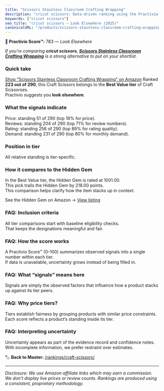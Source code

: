 ```yaml
---
title: "Scissors Stainless Classroom Crafting Wrapping"
description: "cricut scissors: Data-driven ranking using the Practivio Score™. Positioned by quality, value, demand, findability, momentum."
keywords: ["cricut scissors"]
seo_title: "cricut scissors — Look Elsewhere (2025)"
canonicalURL: "/products/scissors-stainless-classroom-crafting-wrapping-B0CSWL2Z74/"
---
```


**🚫 Practivio Score™:** 783 — _Look Elsewhere_


*If you're comparing **cricut scissors**, **[Scissors Stainless Classroom Crafting Wrapping](https://www.amazon.com/dp/B0CSWL2Z74?tag=practivio-20)** is a strong alternative to put on your shortlist.*
### Quick take
[Shop “Scissors Stainless Classroom Crafting Wrapping” on Amazon](https://www.amazon.com/dp/B0CSWL2Z74?tag=practivio-20)
Ranked **223 out of 290**, this Craft Scissors belongs to the **Best Value tier** of Craft Scissorses.  
Practivio suggests you **look elsewhere**.

### What the signals indicate
Price: standing 51 of 290 (top 18% for price).  
Reviews: standing 204 of 290 (top 71% for review numbers).  
Rating: standing 256 of 290 (top 89% for rating quality).  
Demand: standing 231 of 290 (top 80% for monthly demand).

### Position in tier
All relative standing is tier-specific.

### How it compares to the Hidden Gem
In the Best Value tier, the Hidden Gem is rated at 1001.00.  
This pick trails the Hidden Gem by 218.00 points.  
This comparison helps clarify how the item stacks up in context.  

See the Hidden Gem on Amazon → [View listing](https://www.amazon.com/dp/B01BRGUAT6?tag=practivio-20)

### FAQ: Inclusion criteria
All tier comparisons start with baseline eligibility checks.  
That keeps the designations meaningful and fair.

### FAQ: How the score works
A Practivio Score™ (0–100) summarizes observed signals into a single number within each tier.  
If data is unavailable, uncertainty grows instead of being filled in.

### FAQ: What “signals” means here
Signals are simply the observed factors that influence how a product stacks up against its tier peers.

### FAQ: Why price tiers?
Tiers establish fairness by grouping products with similar price constraints.  
Each score reflects a product’s standing inside its tier.

### FAQ: Interpreting uncertainty
Uncertainty appears as part of the evidence record and confidence notes.  
With incomplete information, we prefer restraint over estimates.


🏷️ **Back to Master:** [/rankings/craft-scissors/](/rankings/craft-scissors/)

---
_Disclosure: We use Amazon affiliate links which may earn a commission. We don’t display live prices or review counts. Rankings are produced using a consistent, proprietary methodology._

